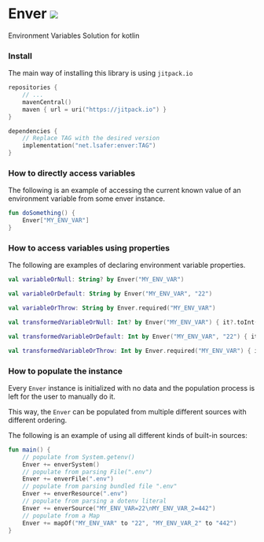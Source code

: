 # Enver [![](https://jitpack.io/v/net.lsafer/enver.svg)](https://jitpack.io/#net.lsafer/enver)

Environment Variables Solution for kotlin

### Install

The main way of installing this library is
using `jitpack.io`

```kts
repositories {
    // ...
    mavenCentral()
    maven { url = uri("https://jitpack.io") }
}

dependencies {
    // Replace TAG with the desired version
    implementation("net.lsafer:enver:TAG")
}
```

### How to directly access variables

The following is an example of accessing the
current known value of an environment variable
from some enver instance.

```kotlin
fun doSomething() {
    Enver["MY_ENV_VAR"]
}
```

### How to access variables using properties

The following are examples of declaring
environment variable properties.

```kotlin
val variableOrNull: String? by Enver("MY_ENV_VAR")

val variableOrDefault: String by Enver("MY_ENV_VAR", "22")

val variableOrThrow: String by Enver.required("MY_ENV_VAR")

val transformedVariableOrNull: Int? by Enver("MY_ENV_VAR") { it?.toInt() }

val transformedVariableOrDefault: Int by Enver("MY_ENV_VAR", "22") { it.toInt() }

val transformedVariableOrThrow: Int by Enver.required("MY_ENV_VAR") { it.toInt() }
```

### How to populate the instance

Every `Enver` instance is initialized with no data
and the population process is left for the user to
manually do it.

This way, the `Enver` can be populated from multiple
different sources with different ordering.

The following is an example of using all different
kinds of built-in sources:

```kotlin
fun main() {
    // populate from System.getenv()
    Enver += enverSystem()
    // populate from parsing File(".env")
    Enver += enverFile(".env")
    // populate from parsing bundled file ".env"
    Enver += enverResource(".env")
    // populate from parsing a dotenv literal
    Enver += enverSource("MY_ENV_VAR=22\nMY_ENV_VAR_2=442")
    // populate from a Map
    Enver += mapOf("MY_ENV_VAR" to "22", "MY_ENV_VAR_2" to "442")
}
```
